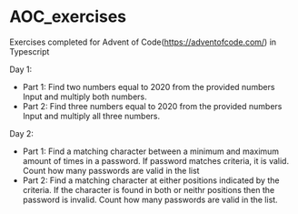 # AOC_exercises
Exercises completed for Advent of Code(https://adventofcode.com/) in Typescript

Day 1:
- Part 1: Find two numbers equal to 2020 from the provided numbers Input and multiply both numbers.
- Part 2: Find three numbers equal to 2020 from the provided numbers Input and multiply all three numbers. 

Day 2:
- Part 1: Find a matching character between a minimum and maximum amount of times in a password. If password matches criteria, it is valid. Count how many passwords are valid in the list
- Part 2: Find a matching character at either positions indicated by the criteria. If the character is found in both or neithr positions then the password is invalid. Count how many passwords are valid in the list.